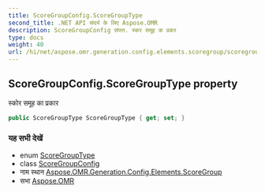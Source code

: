 ```yaml
---
title: ScoreGroupConfig.ScoreGroupType
second_title: .NET API संदर्भ के लिए Aspose.OMR
description: ScoreGroupConfig संपत्त. स्कर समूह क प्रकर
type: docs
weight: 40
url: /hi/net/aspose.omr.generation.config.elements.scoregroup/scoregroupconfig/scoregrouptype/
---
```

## ScoreGroupConfig.ScoreGroupType property

स्कोर समूह का प्रकार

```csharp
public ScoreGroupType ScoreGroupType { get; set; }
```

### यह सभी देखें

* enum [ScoreGroupType](../../../aspose.omr.generation.config.enums/scoregrouptype/)
* class [ScoreGroupConfig](../)
* नाम स्थान [Aspose.OMR.Generation.Config.Elements.ScoreGroup](../../scoregroupconfig/)
* सभा [Aspose.OMR](../../../)


